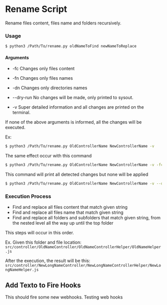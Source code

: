# Rename Script

Rename files content, files name and folders recursively.

### Usage

```bash
$ python3 /Path/To/rename.py oldNameToFind newNameToReplace
```

#### Arguments

- -fc        Changes only files content
- -fn        Changes only files names
- -dn        Changes only directories names

- --dry-run  No changes will be made, only printed to sysout.
- -v         Super detailed information and all changes are printed on the terminal.

If none of the above arguments is informed, all the changes will be executed.

Ex:

```bash
$ python3 /Path/To/rename.py OldControllerName NewControllerName -v
```

The same effect occur with this command
```bash
$ python3 /Path/To/rename.py OldControllerName NewControllerName -v -fc -fn -dn
```

This command will print all detected changes but none will be applied

```bash
$ python3 /Path/To/rename.py OldControllerName NewControllerName -v --dry-run
```

### Execution Process

- Find and replace all files content that match given string
- Find and replace all files name that match given string
- Find and replace all folders and subfolders that match given string, from the nested level all the way up until the top folder

This steps will occur in this order.

Ex.
Given this folder and file location:
`src/controller/OldNameController/OldNameControllerHelper/OldNameHelper.js`

After the execution, the result will be this:
`src/controller/NewLongNameController/NewLongNameControllerHelper/NewLongNameHelper.js`

## Add Texto to Fire Hooks

This should fire some new webhooks. Testing web hooks

